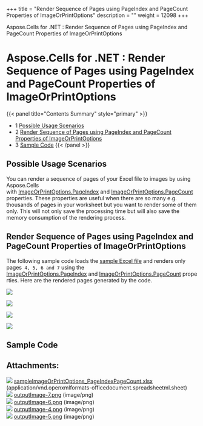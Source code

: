 +++
title = "Render Sequence of Pages using PageIndex and PageCount Properties of ImageOrPrintOptions" 
description = "" 
weight = 12098 
+++

Aspose.Cells for .NET : Render Sequence of Pages using PageIndex and PageCount Properties of ImageOrPrintOptions  

# Aspose.Cells for .NET : Render Sequence of Pages using PageIndex and PageCount Properties of ImageOrPrintOptions


{{< panel title="Contents Summary" style="primary" >}}
*   1 [Possible Usage Scenarios](#RenderSequenceofPagesusingPageIndexandPageCountPropertiesofImageOrPrintOptions-PossibleUsageScenarios)
*   2 [Render Sequence of Pages using PageIndex and PageCount Properties of ImageOrPrintOptions](#RenderSequenceofPagesusingPageIndexandPageCountPropertiesofImageOrPrintOptions-RenderSequenceofPagesusingPageIndexandPageCountPropertiesofImageOrPrintOptions)
*   3 [Sample Code](#RenderSequenceofPagesusingPageIndexandPageCountPropertiesofImageOrPrintOptions-SampleCode)
{{< /panel >}}
 

## Possible Usage Scenarios

You can render a sequence of pages of your Excel file to images by using Aspose.Cells with [ImageOrPrintOptions.PageIndex](https://apireference.aspose.com/net/cells/aspose.cells.rendering/imageorprintoptions/properties/pageindex) and [ImageOrPrintOptions.PageCount](https://apireference.aspose.com/net/cells/aspose.cells.rendering/imageorprintoptions/properties/pagecount) properties. These properties are useful when there are so many e.g. thousands of pages in your worksheet but you want to render some of them only. This will not only save the processing time but will also save the memory consumption of the rendering process.

## Render Sequence of Pages using PageIndex and PageCount Properties of ImageOrPrintOptions

The following sample code loads the [sample Excel file](https://docs2.aspose.com/cells/net/attachments/54690103/55541781.xlsx) and renders only pages` 4, 5, 6 and 7` using the [ImageOrPrintOptions.PageIndex](https://apireference.aspose.com/net/cells/aspose.cells.rendering/imageorprintoptions/properties/pageindex) and [ImageOrPrintOptions.PageCount](https://apireference.aspose.com/net/cells/aspose.cells.rendering/imageorprintoptions/properties/pagecount) properties. Here are the rendered pages generated by the code.

![](https://docs2.aspose.com/cells/net/attachments/thumbnails/54690103/55541783)

![](https://docs2.aspose.com/cells/net/attachments/thumbnails/54690103/55541784)

![](https://docs2.aspose.com/cells/net/attachments/thumbnails/54690103/55541785)

![](https://docs2.aspose.com/cells/net/attachments/thumbnails/54690103/55541782)

## Sample Code

## Attachments:

![](https://docs2.aspose.com/cells/net/images/icons/bullet_blue.gif) [sampleImageOrPrintOptions\_PageIndexPageCount.xlsx](https://docs2.aspose.com/cells/net/attachments/54690103/55541781.xlsx) (application/vnd.openxmlformats-officedocument.spreadsheetml.sheet)  
![](https://docs2.aspose.com/cells/net/images/icons/bullet_blue.gif) [outputImage-7.png](https://docs2.aspose.com/cells/net/attachments/54690103/55541782.png) (image/png)  
![](https://docs2.aspose.com/cells/net/images/icons/bullet_blue.gif) [outputImage-6.png](https://docs2.aspose.com/cells/net/attachments/54690103/55541785.png) (image/png)  
![](https://docs2.aspose.com/cells/net/images/icons/bullet_blue.gif) [outputImage-4.png](https://docs2.aspose.com/cells/net/attachments/54690103/55541783.png) (image/png)  
![](https://docs2.aspose.com/cells/net/images/icons/bullet_blue.gif) [outputImage-5.png](https://docs2.aspose.com/cells/net/attachments/54690103/55541784.png) (image/png)  

